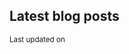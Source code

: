 ## Latest blog posts

<!-- blog start -->
<!-- blog end -->

<sub>Last updated on <!-- last_updated start --><!-- last_updated end --></sub>